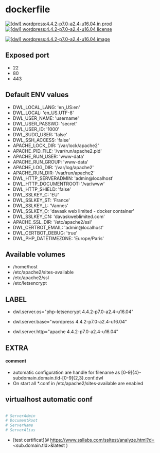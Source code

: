 # dockerfile

[![[dwl] wordpress:4.4.2-p7.0-a2.4-u16.04 in prod][badge-shields]](https://hub.docker.com/r/davask/d-wordpress/)
[![[dwl] wordpress:4.4.2-p7.0-a2.4-u16.04 license][badge-fossa]](https://app.fossa.io/projects/git%2Bhttps%3A%2F%2Fgithub.com%2Fdavask%2Fd-wordpress?ref=badge_shield)

[![[dwl] wordpress:4.4.2-p7.0-a2.4-u16.04 image][badge-docker]](https://hub.docker.com/r/davask/d-wordpress/)

[badge-docker]: https://dockeri.co/image/davask/d-wordpress "[dwl] wordpress:4.4.2-p7.0-a2.4-u16.04 image"
[badge-shields]: https://img.shields.io/badge/davask%2Fd--wordpress-env_prod-brightgreen.svg?style=flat "[dwl] wordpress:4.4.2-p7.0-a2.4-u16.04 in prod"
[badge-fossa]: https://img.shields.io/badge/davask%2Fd--wordpress-license_MIT-brightgreen.svg?style=flat "[dwl] wordpress:4.4.2-p7.0-a2.4-u16.04 license"

## Exposed port

- 22
- 80
- 443
## Default ENV values

- DWL_LOCAL_LANG: 'en_US:en'
- DWL_LOCAL: 'en_US.UTF-8'
- DWL_USER_NAME: 'username'
- DWL_USER_PASSWD: 'secret'
- DWL_USER_ID: '1000'
- DWL_SUDO_USER: 'false'
- DWL_SSH_ACCESS: 'false'
- APACHE_LOCK_DIR: '/var/lock/apache2'
- APACHE_PID_FILE: '/var/run/apache2.pid'
- APACHE_RUN_USER: 'www-data'
- APACHE_RUN_GROUP: 'www-data'
- APACHE_LOG_DIR: '/var/log/apache2'
- APACHE_RUN_DIR: '/var/run/apache2'
- DWL_HTTP_SERVERADMIN: 'admin@localhost'
- DWL_HTTP_DOCUMENTROOT: '/var/www'
- DWL_HTTP_SHIELD: 'false'
- DWL_SSLKEY_C: 'EU'
- DWL_SSLKEY_ST: 'France'
- DWL_SSLKEY_L: 'Vannes'
- DWL_SSLKEY_O: 'davask web limited - docker container'
- DWL_SSLKEY_CN: 'davaskweblimited.com'
- APACHE_SSL_DIR: '/etc/apache2/ssl'
- DWL_CERTBOT_EMAIL: 'admin@localhost'
- DWL_CERTBOT_DEBUG: 'true'
- DWL_PHP_DATETIMEZONE: 'Europe/Paris'
## Available volumes

- /home/host
- /etc/apache2/sites-available
- /etc/apache2/ssl
- /etc/letsencrypt
## LABEL

- dwl.server.os="php-letsencrypt 4.4.2-p7.0-a2.4-u16.04"

- dwl.server.base="wordpress 4.4.2-p7.0-a2.4-u16.04"

- dwl.server.http="apache 4.4.2-p7.0-a2.4-u16.04"

## EXTRA

#### comment

- automatic configuration are handle for filename as [0-9]{4}\-subdomain\.domain\.tld\-[0-9]{2,3}\.conf\.dwl
- On start all *.conf in /etc/apache2/sites-available are enabled

## virtualhost automatic conf

```bash

# ServerAdmin
# DocumentRoot
# ServerName
# ServerAlias

```


- [test certificat](# https://www.ssllabs.com/ssltest/analyze.html?d=<sub.domain.tld>&latest
)
